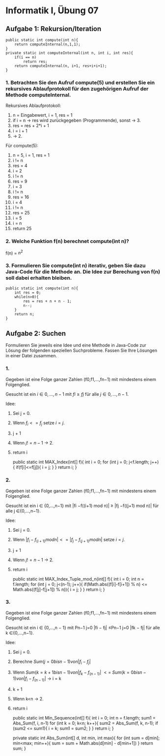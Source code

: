 ﻿# Informatik I, Übung 07

## Aufgabe 1: Rekursion/Iteration

	public static int compute(int n){ 
	    return computeInternal(n,1,1); 
	}
    private static int computeInternal(int n, int i, int res){ 
        if(i == n) 
            return res; 
        return computeInternal(n, i+1, res+i+i+1);
    } 

### 1. Betrachten Sie den Aufruf compute(5) und erstellen Sie ein rekursives Ablaufprotokoll für den zugehörigen Aufruf der Methode computeInternal.

Rekursives Ablaufprotokoll:
1. n = Eingabewert, i = 1, res = 1
2. if i = n -> res wird zurückgegeben (Programmende), sonst -> 3.
3. res = res + 2*i + 1
4. i = i + 1
5. -> 2.

Für compute(5):
1. n = 5, i = 1, res = 1
2. i != n
3. res = 4
4. i = 2
5. i != n
6. res = 9
7. i = 3
8. i != n
9. res = 16
10. i = 4
11. i != n
12. res = 25
13. i = 5
14. i = n
15. return 25

### 2.  Welche Funktion f(n) berechnet compute(int n)?

f(n) = $n^2$

### 3.  Formulieren Sie compute(int n) iterativ, geben Sie dazu Java-Code für die Methode an. Die Idee zur Berechung von f(n) soll dabei erhalten bleiben.

    public static int compute(int n){
        int res = 0;
        while(n>0){
            res = res + n + n - 1;
            n--;
        }
        return n; 
    }

## Aufgabe 2: Suchen

Formulieren Sie jeweils eine Idee und eine Methode in Java-Code zur Lösung der folgenden speziellen Suchprobleme. Fassen Sie Ihre Lösungen in einer Datei zusammen.

### 1. 

Gegeben ist eine Folge ganzer Zahlen (f0,f1,...,fn−1) mit mindestens einem Folgenglied. 

Gesucht ist ein $i ∈{0,...,n−1}$ mit $fi ≥ fj$ für alle $j ∈{0,...,n−1}.$

Idee: 
1. Sei j = 0. 
2. Wenn $f_i <= f_j$ setze $i=j$. 
3. j + 1
4. Wenn $j != n-1$ -> 2.
5. return i


    public static int MAX_Index(int[] f){
        int i = 0;
        for (int j = 0; j<f.length; j++){
            if(f[i]<=f[j]){
                i = j;
            }
        }
        return i;
    }

### 2. 

Gegeben ist eine Folge ganzer Zahlen (f0,f1,...,fn−1) mit mindestens einem Folgenglied. 

Gesucht ist ein i ∈ {0,...,n−1} mit |fi −f((i+1) mod n)| ≥ |fj −f((j+1) mod n)| für alle j ∈{0,...,n−1}.

Idee: 
1. Sei j = 0.
2. Wenn $| f_i - f_(i+1) mod n | <= | f_j - f_(j+1) mod n |$ setze $i=j$. 
3. j + 1
4. Wenn $j != n-1$ -> 2.
5. return i


    public static int MAX_Index_Tuple_mod_n(int[] f){
        int i = 0;
        int n = f.length;
        for (int j = 0; j<(n-1); j++){
            if(Math.abs((f[i]-f[i+1]) % n) <= Math.abs((f[j]-f[j+1]) % n)){
                i = j;
            }
        }
        return i;
    }

### 3.

Gegeben ist eine Folge ganzer Zahlen (f0,f1,...,fn−1) mit mindestens einem Folgenglied. 

Gesucht ist ein i ∈ {0,...,n − 1} mit Pn−1 j=0 |fi − fj| ≤Pn−1 j=0 |fk − fj| für alle k ∈{0,...,n−1}. 

Idee:
1. Sei j = 0.
2. Berechne $Sum(j=0 bis n-1) von |f_i - f_j|$
3. Wenn $Sum(k=k+1 bis n-1) von |f_k - f_(n-1)|$ $<=$ $Sum(k=0 bis n-1) von |f_i - f_(n-1)|$ -> i = k
4. k + 1
5. Wenn k<n -> 2.
6. return i


    public static int Min_Sequence(int[] f){
        int i = 0;
        int n = f.length;
        sum1 = Abs_Sum(f, i, n-1)
        for (int k = 0; k<n; k++){
            sum2 = Abs_Sum(f, k, n-1);
            if (sum2 <= sum1){
                i = k;
                sum1 = sum2;
            }
        }
        return i;
    }
    
    private static int Abs_Sum(int[] d, int min, int max){
        for (int sum = d[min]; min<max; min++){
            sum = sum + Math.abs(d[min] - d[min+1])
        }
        return sum;
    }        
